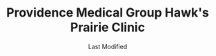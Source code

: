 ---
layout: location-page
date: Last Modified
description: "Local COVID-19 testing is available at Providence Medical Group Hawk's Prairie Clinic in Lacey, Washington, USA."
permalink: "locations/washington/lacey/providence-medical-group-hawks-prairie-clinic/"
tags:
  - locations
  - washington
title: Providence Medical Group Hawk's Prairie Clinic
uniqueName: providence-medical-group-hawks-prairie-clinic
state: Washington
stateAbbr: WA
hood: "Lacey"
address: " 2555 Marvin Rd NE"
city: "Lacey"
zip: "98516"
zipsNearby: "98611 98645 98649 98520 98522 98524 98526 98304 98001 98002 98003 98023 98047 98063 98071 98092 98093 98528 98004 98005 98006 98007 98008 98009 98015 98010 98011 98012 98021 98028 98041 98082 98310 98311 98312 98314 98337 98320 98321 98530 98322 98323 98014 98531 98532 98325 98533 98236 98537 98538 98539 98303 98327 98019 98540 98328 98020 98026 98330 98541 98022 98542 98204 98206 98208 98024 98333 98544 98329 98332 98335 98336 98338 98546 98340 98025 98548 98550 98552 98342 98027 98029 98075 98344 98030 98031 98032 98035 98042 98064 98089 98345 98346 98033 98034 98083 98348 98349 98351 98554 98555 98556 98036 98037 98046 98087 98557 98558 98559 98353 98038 98560 98039 98561 98040 98354 98355 98563 98356 98564 98043 98275 98565 98566 98045 98568 98359 98501 98502 98503 98504 98505 98506 98507 98508 98509 98511 98512 98513 98516 98599 98570 98360 98572 98364 98339 98365 98366 98367 98378 98370 98050 98371 98372 98373 98374 98375 98376 98575 98576 98051 98577 98052 98053 98073 98074 98055 98056 98057 98058 98059 98579 98061 98580 98581 98582 98583 98380 98062 98101 98102 98103 98104 98105 98106 98107 98108 98109 98110 98111 98112 98113 98114 98115 98116 98117 98118 98119 98121 98122 98124 98125 98126 98127 98129 98131 98132 98133 98134 98136 98138 98139 98141 98144 98145 98146 98148 98154 98155 98158 98160 98161 98164 98165 98166 98168 98170 98174 98175 98177 98178 98181 98185 98188 98189 98190 98191 98194 98195 98198 98199 98584 98585 98315 98383 98296 98065 98384 98385 98386 98387 98352 98390 98391 98392 98388 98397 98398 98401 98402 98403 98404 98405 98406 98407 98408 98409 98411 98412 98413 98415 98416 98417 98418 98419 98421 98422 98424 98430 98431 98433 98438 98439 98443 98444 98445 98446 98447 98448 98464 98465 98466 98467 98471 98481 98490 98493 98496 98497 98498 98499 98588 98589 98591 98393 98592 98593 98013 98070 98394 98395 98396 98596 98072 98077 98597 98054 98151 98171 98184 98442 98450 98455 98460 98477 98492" 
mapUrl: "http://maps.apple.com/?q=Providence+Medical+Group+Hawks+Prairie+Clinic&address=2555+Marvin+Rd+NE,Lacey,Washington,98516"
locationType: Drive-thru
phone: "360-486-6800"
website: "undefined"
onlineBooking: undefined
closed: undefined
closedUpdate: April 22nd, 2020
notes: "By appointment only. Only for individuals with symptoms."
days: M-Sat
hours: 9:30AM-4:30PM
altDays: Sundays
altHours: 11:30AM-3:30PM
ctaMessage: Call 360-486-6800
ctaUrl: "tel:360-486-6800"
---